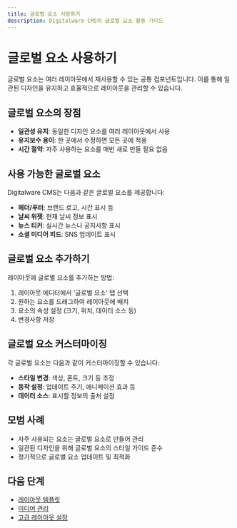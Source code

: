 ```yaml
---
title: 글로벌 요소 사용하기
description: Digitalware CMS의 글로벌 요소 활용 가이드
---
```


# 글로벌 요소 사용하기

글로벌 요소는 여러 레이아웃에서 재사용할 수 있는 공통 컴포넌트입니다. 이를 통해 일관된 디자인을 유지하고 효율적으로 레이아웃을 관리할 수 있습니다.

## 글로벌 요소의 장점

- **일관성 유지**: 동일한 디자인 요소를 여러 레이아웃에서 사용
- **유지보수 용이**: 한 곳에서 수정하면 모든 곳에 적용
- **시간 절약**: 자주 사용하는 요소를 매번 새로 만들 필요 없음

## 사용 가능한 글로벌 요소

Digitalware CMS는 다음과 같은 글로벌 요소를 제공합니다:

- **헤더/푸터**: 브랜드 로고, 시간 표시 등
- **날씨 위젯**: 현재 날씨 정보 표시
- **뉴스 티커**: 실시간 뉴스나 공지사항 표시
- **소셜 미디어 피드**: SNS 업데이트 표시

## 글로벌 요소 추가하기

레이아웃에 글로벌 요소를 추가하는 방법:

1. 레이아웃 에디터에서 '글로벌 요소' 탭 선택
2. 원하는 요소를 드래그하여 레이아웃에 배치
3. 요소의 속성 설정 (크기, 위치, 데이터 소스 등)
4. 변경사항 저장

## 글로벌 요소 커스터마이징

각 글로벌 요소는 다음과 같이 커스터마이징할 수 있습니다:

- **스타일 변경**: 색상, 폰트, 크기 등 조정
- **동작 설정**: 업데이트 주기, 애니메이션 효과 등
- **데이터 소스**: 표시할 정보의 출처 설정

## 모범 사례

- 자주 사용되는 요소는 글로벌 요소로 만들어 관리
- 일관된 디자인을 위해 글로벌 요소의 스타일 가이드 준수
- 정기적으로 글로벌 요소 업데이트 및 최적화

## 다음 단계

- [레이아웃 템플릿](/guide/layouts/templates)
- [미디어 관리](/guide/media/)
- [고급 레이아웃 설정](/guide/layouts/advanced)
